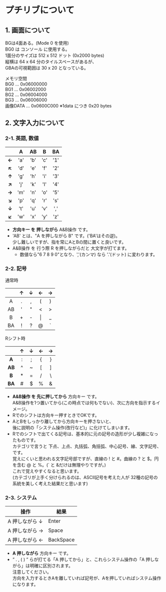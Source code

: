# プチリブについて

## 1. 画面について
BGは4面ある。(Mode 0 を使用)  
BG0 は コンソール に使用する。  
1面分のサイズは 512 x 512 ドット (0x2000 bytes)  
縦横は 64 x 64 分のタイルスペースがあるが、  
GBAの可視範囲は 30 x 20 となっている。  

メモリ空間  
BG0      ... 0x06000000  
BG1      ... 0x06002000  
BG2      ... 0x06004000  
BG3      ... 0x06006000  
画像DATA ... 0x0600C000 ※1data につき 0x20 bytes  

## 2. 文字入力について
### 2-1. 英語, 数値
| | A | AB | B | BA
|:-:|:-:|:-:|:-:|:-:
| **←** | 'a' | 'b' | 'c' | '1'
| **↖** | 'd' | 'e' | 'f' | '2'
| **↑** | 'g' | 'h' | 'i' | '3'
| **↗** | 'j' | 'k' | 'l' | '4'
| **→** | 'm' | 'n' | 'o' | '5'
| **↘** | 'p' | 'q' | 'r' | 's'
| **↓** | 't' | 'u' | 'v' | ','
| **↙** | 'w' | 'x' | 'y' | 'z'
- **方向キー を 押しながら** A&B操作 です。
- 'AB' とは、"A を押しながら B" です。('BA'はその逆)。  
  少し難しいですが、指を常にAとBの間に置くと良いです。
- A&B操作 を 行う際 R を押しながらだと 大文字が打てます。
  - 数値なら"6 7 8 9 0"となり、','(カンマ) なら '.'(ドット) に変わります。


### 2-2. 記号
通常時  

|  | ↑ | ↓ | ← | →
|:-:|:-:|:-:|:-:|:-:
| A  | . | , | ( | )
| AB | ' | " | < | >
| B  | + | - |\| | _
| BA | ! | ? | @ | `
  
Rシフト時  

| | ↑ | ↓ | ← | →
|:-:|:-:|:-:|:-:|:-:|
| **A**  | : | ; | { | }
| **AB** | ^ | ~ | [ | ]
| **B**  | * | = | / | \
| **BA** | # | $ | % | &
  
- **A&B操作 を 先に押してから** 方向キー です。  
  A&B操作を1つ置いてから(この時点では何もでない)、次に方向を指示するイメージ。
- Rでのシフトは方向キー押すときでOKです。
- AとBをしっかり離してから方向キーを押さないと、  
後に説明の「システム操作(改行など)」に化けてしまいます。
- Rでのシフトで出てくる記号は、基本的に元の記号の造形が少し複雑になったものです。  
  カテゴリで言うと 下点、上点、丸括弧、角括弧、中心記号、線、文字記号、 です。  
  覚えにくいと思われる文字記号部ですが、直線の ! と #。曲線の ? と $。円を含む @ と %。(` と &だけは無理やりですが。)  
  これで覚えやすくなると思います。  
  (カテゴリが上手く分けられるのは、ASCII記号を考えた人が 32種の記号の系統を美しく考えた結果だと思います)
  

### 2-3. システム
| 操作 | 結果
|-|-
| A  押しながら ↓| Enter
| A  押しながら →| Space
| A  押しながら ←| BackSpace

- **A 押しながら** 方向キー です。
- ” . , ( ) ” らが打てる「A 押してから」と、これらシステム操作の「A 押しながら」は明確に区別されます。  
注意してください。  
  方向を入力するときAを離していれば記号が、Aを押していればシステム操作になります。